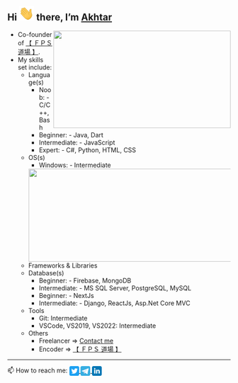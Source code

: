 ## Hi <img src="https://raw.githubusercontent.com/ABSphreak/ABSphreak/master/gifs/Hi.gif" height="33px"> there, I’m <a href="https://qewertyy.t.me">Akhtar</a></h2>

<a href="https://github.com/qewertyy">
<img height="220em" width="400em" src="https://github-readme-stats-eight-theta.vercel.app/api/top-langs/?username=qewertyy&layout=compact&langs_count=8&theme=nightowl" align="right"/>
</a>

* Co-founder of [【 ＦＰＳ 道場 】](https://fpsdojo.github.io).<br>
* My skills set include:
  - Language(s)
    - Noob: - C/C++, Bash
    - Beginner: - Java, Dart
    - Intermediate: - JavaScript
    - Expert: - C#, Python, HTML, CSS
  - OS(s)
    - Windows: - Intermediate
    <a href="https://github.com/proffapt">
      <img height="210em" width="480em" src="https://github-readme-stats-eight-theta.vercel.app/api?username=qewertyy&show_icons=true&theme=nightowl&include_all_commits=true&count_private=true" align="right"/></a>
  - Frameworks & Libraries
  - Database(s)
    - Beginner: - Firebase, MongoDB
    - Intermediate: - MS SQL Server, PostgreSQL, MySQL
    - Beginner: - NextJs
    - Intermediate: - Django, ReactJs, Asp.Net Core MVC
  - Tools
    - Git: Intermediate
    - VSCode, VS2019, VS2022: Intermediate
  - Others
    - Freelancer => [Contact me](mailto:kh786100@gmail.com)
    - Encoder => [【 ＦＰＳ 道場 】](https://fpsdojo.github.io)

<!--<p align = "center">
 <img src="https://activity-graph.herokuapp.com/graph?username=qewertyy&theme=redical">
</p>-->

<hr>
<p align="left">
📫 How to reach me:

<a href="https://twitter.com/qewertyy">
  <img align="center" width="22px" style="text-decoration:none" src="https://raw.githubusercontent.com/edent/SuperTinyIcons/master/images/svg/twitter.svg" />
</a>
<a href="https://t.me/qewertyy">
  <img align="center" width="22px" style="text-decoration:none" src="https://raw.githubusercontent.com/edent/SuperTinyIcons/master/images/svg/telegram.svg" />
</a>
<a href="https://www.linkedin.com/in/qewertyy/">
  <img align="center" width="22px" style="text-decoration:none" src="https://raw.githubusercontent.com/edent/SuperTinyIcons/master/images/svg/linkedin.svg" />
</a> 
<!--<a href="https://www.linkedin.com/in/qewertyy/">
  <img src="https://komarev.com/ghpvc/?username=qewertyy&style=flat-square" align="right"/>
</a>-->
</p>
